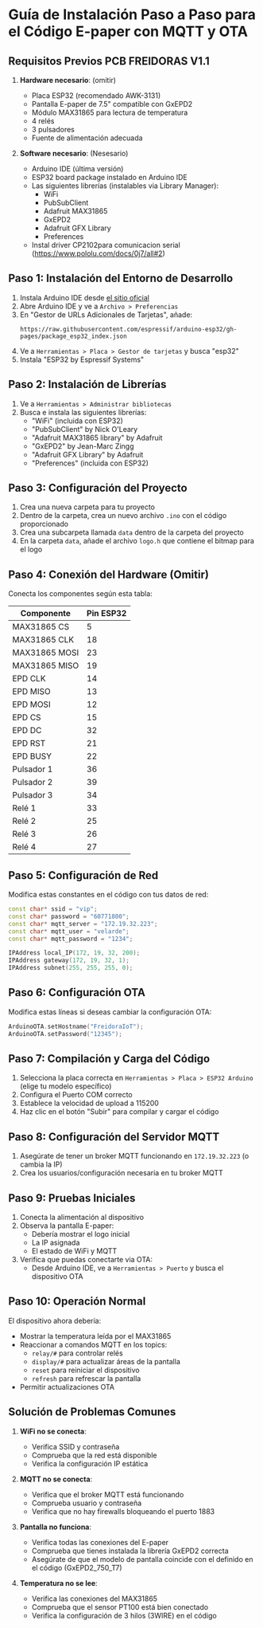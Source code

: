 # Guía de Instalación Paso a Paso para el Código E-paper con MQTT y OTA

## Requisitos Previos PCB FREIDORAS V1.1 
1. **Hardware necesario**: (omitir)
   - Placa ESP32 (recomendado AWK-3131)
   - Pantalla E-paper de 7.5" compatible con GxEPD2
   - Módulo MAX31865 para lectura de temperatura
   - 4 relés
   - 3 pulsadores
   - Fuente de alimentación adecuada

2. **Software necesario**: (Nesesario)
   - Arduino IDE (última versión)
   - ESP32 board package instalado en Arduino IDE
   - Las siguientes librerías (instalables via Library Manager):
     - WiFi
     - PubSubClient
     - Adafruit MAX31865
     - GxEPD2
     - Adafruit GFX Library
     - Preferences
   - Instal driver CP2102para comunicacion serial (https://www.pololu.com/docs/0j7/all#2)

## Paso 1: Instalación del Entorno de Desarrollo

1. Instala Arduino IDE desde [el sitio oficial](https://www.arduino.cc/en/software)
2. Abre Arduino IDE y ve a `Archivo > Preferencias`
3. En "Gestor de URLs Adicionales de Tarjetas", añade:
   ```
   https://raw.githubusercontent.com/espressif/arduino-esp32/gh-pages/package_esp32_index.json
   ```
4. Ve a `Herramientas > Placa > Gestor de tarjetas` y busca "esp32"
5. Instala "ESP32 by Espressif Systems"

## Paso 2: Instalación de Librerías

1. Ve a `Herramientas > Administrar bibliotecas`
2. Busca e instala las siguientes librerías:
   - "WiFi" (incluida con ESP32)
   - "PubSubClient" by Nick O'Leary
   - "Adafruit MAX31865 library" by Adafruit
   - "GxEPD2" by Jean-Marc Zingg
   - "Adafruit GFX Library" by Adafruit
   - "Preferences" (incluida con ESP32)

## Paso 3: Configuración del Proyecto

1. Crea una nueva carpeta para tu proyecto
2. Dentro de la carpeta, crea un nuevo archivo `.ino` con el código proporcionado
3. Crea una subcarpeta llamada `data` dentro de la carpeta del proyecto
4. En la carpeta `data`, añade el archivo `logo.h` que contiene el bitmap para el logo

## Paso 4: Conexión del Hardware (Omitir)

Conecta los componentes según esta tabla:

| Componente      | Pin ESP32 |
|-----------------|-----------|
| MAX31865 CS     | 5         |
| MAX31865 CLK    | 18        |
| MAX31865 MOSI   | 23        |
| MAX31865 MISO   | 19        |
| EPD CLK         | 14        |
| EPD MISO        | 13        |
| EPD MOSI        | 12        |
| EPD CS          | 15        |
| EPD DC          | 32        |
| EPD RST         | 21        |
| EPD BUSY        | 22        |
| Pulsador 1      | 36        |
| Pulsador 2      | 39        |
| Pulsador 3      | 34        |
| Relé 1          | 33        |
| Relé 2          | 25        |
| Relé 3          | 26        |
| Relé 4          | 27        |

## Paso 5: Configuración de Red

Modifica estas constantes en el código con tus datos de red:

```cpp
const char* ssid = "vip";
const char* password = "60771800";
const char* mqtt_server = "172.19.32.223";
const char* mqtt_user = "velarde";
const char* mqtt_password = "1234";

IPAddress local_IP(172, 19, 32, 200);
IPAddress gateway(172, 19, 32, 1);
IPAddress subnet(255, 255, 255, 0);
```

## Paso 6: Configuración OTA

Modifica estas líneas si deseas cambiar la configuración OTA:

```cpp
ArduinoOTA.setHostname("FreidoraIoT");
ArduinoOTA.setPassword("12345");
```

## Paso 7: Compilación y Carga del Código

1. Selecciona la placa correcta en `Herramientas > Placa > ESP32 Arduino` (elige tu modelo específico)
2. Configura el Puerto COM correcto
3. Establece la velocidad de upload a 115200
4. Haz clic en el botón "Subir" para compilar y cargar el código

## Paso 8: Configuración del Servidor MQTT

1. Asegúrate de tener un broker MQTT funcionando en `172.19.32.223` (o cambia la IP)
2. Crea los usuarios/configuración necesaria en tu broker MQTT

## Paso 9: Pruebas Iniciales

1. Conecta la alimentación al dispositivo
2. Observa la pantalla E-paper:
   - Debería mostrar el logo inicial
   - La IP asignada
   - El estado de WiFi y MQTT
3. Verifica que puedas conectarte via OTA:
   - Desde Arduino IDE, ve a `Herramientas > Puerto` y busca el dispositivo OTA

## Paso 10: Operación Normal

El dispositivo ahora debería:
- Mostrar la temperatura leída por el MAX31865
- Reaccionar a comandos MQTT en los topics:
  - `relay/#` para controlar relés
  - `display/#` para actualizar áreas de la pantalla
  - `reset` para reiniciar el dispositivo
  - `refresh` para refrescar la pantalla
- Permitir actualizaciones OTA

## Solución de Problemas Comunes

1. **WiFi no se conecta**:
   - Verifica SSID y contraseña
   - Comprueba que la red está disponible
   - Verifica la configuración IP estática

2. **MQTT no se conecta**:
   - Verifica que el broker MQTT está funcionando
   - Comprueba usuario y contraseña
   - Verifica que no hay firewalls bloqueando el puerto 1883

3. **Pantalla no funciona**:
   - Verifica todas las conexiones del E-paper
   - Comprueba que tienes instalada la librería GxEPD2 correcta
   - Asegúrate de que el modelo de pantalla coincide con el definido en el código (GxEPD2_750_T7)

4. **Temperatura no se lee**:
   - Verifica las conexiones del MAX31865
   - Comprueba que el sensor PT100 está bien conectado
   - Verifica la configuración de 3 hilos (3WIRE) en el código
